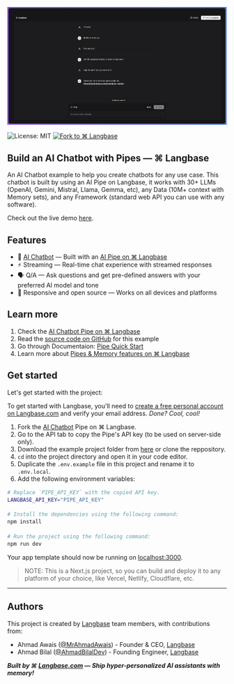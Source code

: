 ![AI Chatbot by ⌘ Langbase][cover]

![License: MIT][mit] [![Fork to ⌘ Langbase][fork]][pipe]

## Build an AI Chatbot with Pipes — ⌘ Langbase

An AI Chatbot example to help you create chatbots for any use case. This chatbot is built by using an AI Pipe on Langbase, it works with 30+ LLMs (OpenAI, Gemini, Mistral, Llama, Gemma, etc), any Data (10M+ context with Memory sets), and any Framework (standard web API you can use with any software).

Check out the live demo [here][demo].

## Features

- 💬 [AI Chatbot][demo] — Built with an [AI Pipe on ⌘ Langbase][pipe]
- ⚡️ Streaming — Real-time chat experience with streamed responses
- 🗣️ Q/A — Ask questions and get pre-defined answers with your preferred AI model and tone
- 🔋 Responsive and open source — Works on all devices and platforms

## Learn more

1. Check the [AI Chatbot Pipe on ⌘ Langbase][pipe]
2. Read the [source code on GitHub][gh] for this example
3. Go through Documentaion: [Pipe Quick Start][qs]
4. Learn more about [Pipes & Memory features on ⌘ Langbase][docs]

## Get started

Let's get started with the project:

To get started with Langbase, you'll need to [create a free personal account on Langbase.com][signup] and verify your email address. _Done? Cool, cool!_

1. Fork the [AI Chatbot][pipe] Pipe on ⌘ Langbase.
2. Go to the API tab to copy the Pipe's API key (to be used on server-side only).
3. Download the example project folder from [here][download] or clone the reppository.
4. `cd` into the project directory and open it in your code editor.
5. Duplicate the `.env.example` file in this project and rename it to `.env.local`.
6. Add the following environment variables:

```sh
# Replace `PIPE_API_KEY` with the copied API key.
LANGBASE_API_KEY="PIPE_API_KEY"

# Install the dependencies using the following command:
npm install

# Run the project using the following command:
npm run dev
```

Your app template should now be running on [localhost:3000][local].

> NOTE:
> This is a Next.js project, so you can build and deploy it to any platform of your choice, like Vercel, Netlify, Cloudflare, etc.

---

## Authors

This project is created by [Langbase][lb] team members, with contributions from:

- Ahmad Awais ([@MrAhmadAwais][xaa]) - Founder & CEO, [Langbase][lb]
- Ahmad Bilal ([@AhmadBilalDev][xab]) - Founding Engineer, [Langbase][lb]

**_Built by ⌘ [Langbase.com][lb] — Ship hyper-personalized AI assistants with memory!_**

[demo]: https://ai-chatbot.langbase.dev
[lb]: https://langbase.com
[pipe]: https://langbase.com/examples/ai-chatbot
[gh]: https://github.com/LangbaseInc/langbase-examples/tree/main/examples/ai-chatbot
[cover]: https://raw.githubusercontent.com/LangbaseInc/docs-images/main/examples/ai-chatbot/ai-chatbot-langbase.png
[download]: https://download-directory.github.io/?url=https://github.com/LangbaseInc/langbase-examples/tree/main/examples/ai-chatbot
[signup]: https://langbase.fyi/io
[qs]: https://langbase.com/docs/pipe/quickstart
[docs]: https://langbase.com/docs
[xaa]: https://x.com/MrAhmadAwais
[xab]: https://x.com/AhmadBilalDev
[local]: http://localhost:3000
[mit]: https://img.shields.io/badge/license-MIT-blue.svg?style=for-the-badge&color=%23000000
[fork]: https://img.shields.io/badge/FORK%20ON-%E2%8C%98%20Langbase-000000.svg?style=for-the-badge&logo=%E2%8C%98%20Langbase&logoColor=000000

